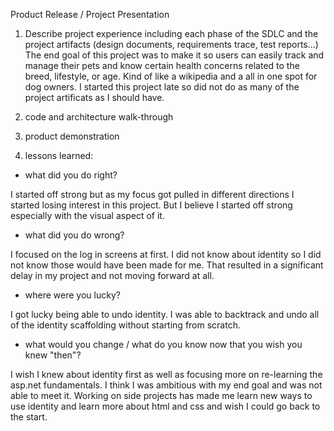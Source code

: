 Product Release / Project Presentation

1. Describe project experience including each phase of the SDLC and the project artifacts (design documents, requirements trace, test reports...)
The end goal of this project was to make it so users can easily track and manage their pets and know certain health concerns related to the breed, lifestyle, or age. Kind of like a wikipedia and a all in one spot for dog owners. I started this project late so did not do as many of the project artificats as I should have.


2. code and architecture walk-through
3. product demonstration

4. lessons learned:
- what did you do right?

I started off strong but as my focus got pulled in different directions I started losing interest in this project. But I believe I started off strong especially with the visual aspect of it.

- what did you do wrong?

I focused on the log in screens at first. I did not know about identity so I did not know those would have been made for me. That resulted in a significant delay in my project and not moving forward at all.

- where were you lucky?

I got lucky being able to undo identity. I was able to backtrack and undo all of the identity scaffolding without starting from scratch.

- what would you change / what do you know now that you wish you knew "then"?

I wish I knew about identity first as well as focusing more on re-learning the asp.net fundamentals. I think I was ambitious with my end goal and was not able to meet it. Working on side projects has made me learn new ways to use identity and learn more about html and css and wish I could go back to the start.
